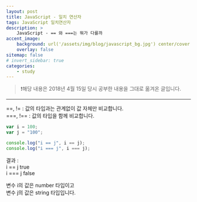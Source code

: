 ```yaml
---
layout: post
title: JavaScript - 일치 연산자
tags: JavaScript 일치연산자
description: >
    JavaScript - == 와 ===는 뭐가 다를까
accent_image:
    background: url('/assets/img/blog/javascript_bg.jpg') center/cover
    overlay: false
sitemap: false
# invert_sidebar: true
categories:
    - study
---
```


> ❗️해당 내용은 2018년 4월 15일 당시 공부한 내용을 그대로 옮겨온 글입니다.

---

==, != : 값의 타입과는 관계없이 값 자체만 비교합니다.<br>
===, !== : 값의 타입을 함께 비교합니다.<br>

```javascript
var i = 100;
var j = "100";

console.log("i == j", i == j);
console.log("i === j", i === j);
```

결과 :<br>
i == j true<br>
i === j false<br>

변수 i의 값은 number 타입이고<br>
변수 j의 값은 string 타입입니다.<br>
